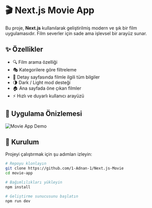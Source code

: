 # 🎬 Next.js Movie App

Bu proje, **Next.js** kullanılarak geliştirilmiş modern ve şık bir film uygulamasıdır. Film severler için sade ama işlevsel bir arayüz sunar.

## ✨ Özellikler

- 🔍 Film arama özelliği
- 🎭 Kategorilere göre filtreleme
- 📄 Detay sayfasında filmle ilgili tüm bilgiler
- 🌗 Dark / Light mod desteği
- 🏠 Ana sayfada öne çıkan filmler
- ⚡️ Hızlı ve duyarlı kullanıcı arayüzü

## 🎥 Uygulama Önizlemesi

![Movie App Demo](public/demo.gif)

## 🚀 Kurulum

Projeyi çalıştırmak için şu adımları izleyin:

```bash
# Repoyu klonlayın
git clone https://github.com/1-Adnan-1/Next.js-Movie
cd movie-app

# Bağımlılıkları yükleyin
npm install

# Geliştirme sunucusunu başlatın
npm run dev
```

